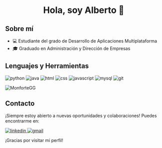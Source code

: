 <div align="center">
<h1 align="center">Hola, soy Alberto 👋</h1>
</div>

## Sobre mí
- 💻 Estudiante del grado de Desarrollo de Aplicaciones Multiplataforma
- 🎓 Graduado en Administración y Dirección de Empresas



## Lenguajes y Herramientas

<img alt="python" src="https://img.shields.io/badge/Python-3776AB?style=for-the-badge&logo=python&logoColor=white" /> <img alt="java" src="https://img.shields.io/badge/Java-ED8B00?style=for-the-badge&logo=java&logoColor=white" /> <img alt="html" src="https://img.shields.io/badge/HTML5-E34F26?style=for-the-badge&logo=html5&logoColor=white" /> <img alt="css" src="https://img.shields.io/badge/CSS3-1572B6?style=for-the-badge&logo=css3&logoColor=white" /> <img alt="javascript" src="https://img.shields.io/badge/JavaScript-F7DF1E?style=for-the-badge&logo=javascript&logoColor=black" /> <img alt="mysql" src="https://img.shields.io/badge/MySQL-00000F?style=for-the-badge&logo=mysql&logoColor=white" /> <img alt="git" src="https://img.shields.io/badge/GIT-E44C30?style=for-the-badge&logo=git&logoColor=white" />
 

<p><img align="center" src="https://github-readme-stats.vercel.app/api/top-langs?username=MonforteGG&show_icons=true&locale=en&layout=compact" alt="MonforteGG" /></p>

## Contacto

¡Siempre estoy abierto a nuevas oportunidades y colaboraciones! Puedes encontrarme en:

<a href="https://www.linkedin.com/in/albdiamun/" target="_blank">
    <img alt="linkedin" src="https://img.shields.io/badge/LinkedIn-0077B5?style=for-the-badge&logo=linkedin&logoColor=white" />
</a>
<a href="mailto:albdiamun@gmail.com">
    <img alt="gmail" src="https://img.shields.io/badge/Gmail-D14836?style=for-the-badge&logo=gmail&logoColor=white" />
</a>


<br>

¡Gracias por visitar mi perfil!
